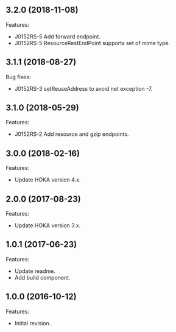 ## 3.2.0 (2018-11-08)

Features:
  - J0152RS-5 Add forward endpoint.
  - J0152RS-5 ResourceRestEndPoint supports set of mime type.

## 3.1.1 (2018-08-27)

Bug fixes:
  - J0152RS-3 setReuseAddress to avoid net exception -7.

## 3.1.0 (2018-05-29)

Features:
  - J0152RS-2 Add resource and gzip endpoints.
  
## 3.0.0 (2018-02-16)

Features:
  - Update HOKA version 4.x.
  
## 2.0.0 (2017-08-23)

Features:
  - Update HOKA version 3.x.

## 1.0.1 (2017-06-23)

Features:
  - Update readme.
  - Add build component.
  
## 1.0.0 (2016-10-12)

Features:
  - Initial revision.

<!--
	Markdown
	Copyright 2014-2018 IS2T. All rights reserved.
	IS2T PROPRIETARY/CONFIDENTIAL. Use is subject to license terms.
-->
